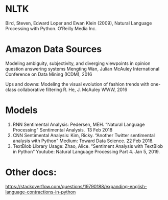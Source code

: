 
# NLTK

Bird, Steven, Edward Loper and Ewan Klein (2009), Natural Language Processing with Python. O’Reilly Media Inc.

# Amazon Data Sources 

Modeling ambiguity, subjectivity, and diverging viewpoints in opinion question answering systems Mengting Wan, Julian McAuley International Conference on Data Mining (ICDM), 2016

Ups and downs: Modeling the visual evolution of fashion trends with one-class collaborative filtering R. He, J. McAuley WWW, 2016

# Models

1. RNN Sentimental Analysis: Pedersen, MEH. “Natural Language Processing" Sentimental Analysis.  13 Feb 2018 
2. CNN Sentimental Analysis: Kim, Ricky. “Another Twitter sentimental analysis with Python" Medium: Toward Data Science. 22 Feb 2018.
3. TextBlob Library Usage: Zhao, Alice. “Sentiment Analysis with TextBlob in Python” Youtube: Natural Language Processing Part 4. Jan 5, 2019.

# Other docs:

https://stackoverflow.com/questions/19790188/expanding-english-language-contractions-in-python
